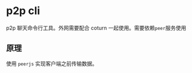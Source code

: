 <!--
 * @Description:
 * @Author: bubao
 * @Date: 2024-03-19 15:42:13
 * @LastEditors: bubao
 * @LastEditTime: 2024-03-20 17:55:57
-->

# p2p cli

p2p 聊天命令行工具。外网需要配合 coturn 一起使用。需要依赖`peer`服务使用

## 原理

使用 `peerjs` 实现客户端之前传输数据。
